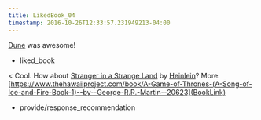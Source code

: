 ```yaml
---
title: LikedBook_04
timestamp: 2016-10-26T12:33:57.231949213-04:00
---
```


[Dune](UserBook) was awesome!
* liked_book

< Cool. How about [Stranger in a Strange Land](BookTitle) by [Heinlein](AuthorName)? More: [https://www.thehawaiiproject.com/book/A-Game-of-Thrones-(A-Song-of-Ice-and-Fire-Book-1)--by--George-R.R.-Martin--20623](BookLink)
* provide/response_recommendation
